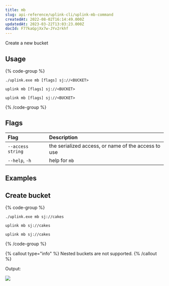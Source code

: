 ```yaml
---
title: mb
slug: api-reference/uplink-cli/uplink-mb-command
createdAt: 2022-08-02T16:14:49.000Z
updatedAt: 2023-03-22T13:03:23.000Z
docId: F77kaGpjXx7w-JYv2rkhf
---
```


Create a new bucket

## Usage

{% code-group %}
```windows
./uplink.exe mb [flags] sj://<BUCKET>
```

```linux
uplink mb [flags] sj://<BUCKET>
```

```macos
uplink mb [flags] sj://<BUCKET>
```
{% /code-group %}

## Flags

| Flag              | Description                                         |
| :---------------- | :-------------------------------------------------- |
| `--access string` | the serialized access, or name of the access to use |
| `--help`, `-h`    | help for `mb`                                       |

## Examples

## Create bucket

{% code-group %}
```windows
./uplink.exe mb sj://cakes
```

```linux
uplink mb sj://cakes
```

```macos
uplink mb sj://cakes
```
{% /code-group %}

{% callout type="info"  %} 
Nested buckets are not supported.
{% /callout %}

Output:

![](https://archbee-image-uploads.s3.amazonaws.com/kv3plx2xmXcUGcVl4Lttj/tu46BijIJlozZB2Rhhjd5_bucketcakescreated.png)

